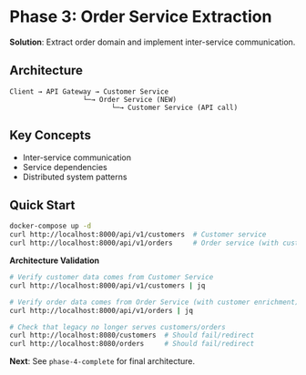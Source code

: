 # Phase 3: Order Service Extraction

**Solution**: Extract order domain and implement inter-service communication.

## Architecture
```
Client → API Gateway → Customer Service
                  └─→ Order Service (NEW)
                         └─→ Customer Service (API call)
```

## Key Concepts
- Inter-service communication
- Service dependencies
- Distributed system patterns

## Quick Start
```bash
docker-compose up -d
curl http://localhost:8000/api/v1/customers  # Customer service
curl http://localhost:8000/api/v1/orders     # Order service (with customer data)
```
**Architecture Validation**
```bash
# Verify customer data comes from Customer Service
curl http://localhost:8000/api/v1/customers | jq

# Verify order data comes from Order Service (with customer enrichment)
curl http://localhost:8000/api/v1/orders | jq

# Check that legacy no longer serves customers/orders
curl http://localhost:8080/customers  # Should fail/redirect
curl http://localhost:8080/orders     # Should fail/redirect
```

**Next**: See `phase-4-complete` for final architecture.